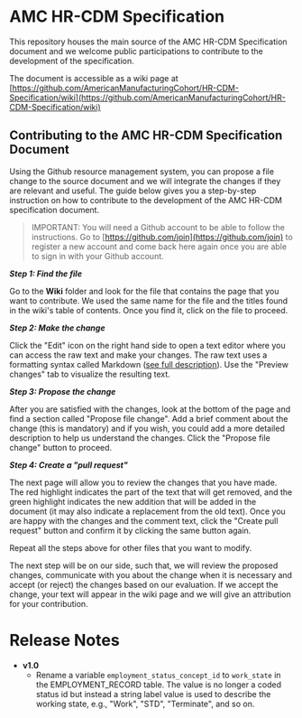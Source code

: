 # AMC HR-CDM Specification

This repository houses the main source of the AMC HR-CDM Specification document and we welcome public participations to contribute to the development of the specification.

The document is accessible as a wiki page at [https://github.com/AmericanManufacturingCohort/HR-CDM-Specification/wiki](https://github.com/AmericanManufacturingCohort/HR-CDM-Specification/wiki)

## Contributing to the AMC HR-CDM Specification Document

Using the Github resource management system, you can propose a file change to the source document and we will integrate the changes if they are relevant and useful. The guide below gives you a step-by-step instruction on how to contribute to the development of the AMC HR-CDM specification document.

> IMPORTANT: You will need a Github account to be able to follow the instructions. Go to [https://github.com/join](https://github.com/join) to register a new account and come back here again once you are able to sign in with your Github account.

***Step 1: Find the file***

Go to the **Wiki** folder and look for the file that contains the page that you want to contribute. We used the same name for the file and the titles found in the wiki's table of contents. Once you find it, click on the file to proceed.

***Step 2: Make the change***

Click the "Edit" icon on the right hand side to open a text editor where you can access the raw text and make your changes. The raw text uses a formatting syntax called Markdown ([see full description](https://help.github.com/articles/basic-writing-and-formatting-syntax/)). Use the "Preview changes" tab to visualize the resulting text.

***Step 3: Propose the change***

After you are satisfied with the changes, look at the bottom of the page and find a section called "Propose file change". Add a brief comment about the change (this is mandatory) and if you wish, you could add a more detailed description to help us understand the changes. Click the "Propose file change" button to proceed.

***Step 4: Create a "pull request"***

The next page will allow you to review the changes that you have made. The red highlight indicates the part of the text that will get removed, and the green highlight indicates the new addition that will be added in the document (it may also indicate a replacement from the old text). Once you are happy with the changes and the comment text, click the "Create pull request" button and confirm it by clicking the same button again.

Repeat all the steps above for other files that you want to modify.

The next step will be on our side, such that, we will review the proposed changes, communicate with you about the change when it is necessary and accept (or reject) the changes based on our evaluation. If we accept the change, your text will appear in the wiki page and we will give an attribution for your contribution.

# Release Notes

* **v1.0**
  - Rename a variable `employment_status_concept_id` to `work_state` in the EMPLOYMENT_RECORD table. The value is no longer a coded status id but instead a string label value is used to describe the working state, e.g., "Work", "STD", "Terminate", and so on.
